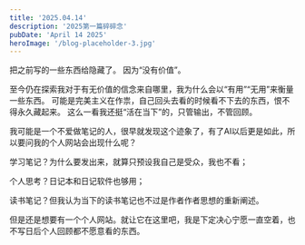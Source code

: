 ```yaml
---
title: '2025.04.14'
description: '2025第一篇碎碎念'
pubDate: 'April 14 2025'
heroImage: '/blog-placeholder-3.jpg'
---
```


把之前写的一些东西给隐藏了。 因为“没有价值”。

至今仍在探索我对于有无价值的信念来自哪里，我为什么会以“有用”“无用”来衡量一些东西。
可能是完美主义在作祟，自己回头去看的时候看不下去的东西，恨不得永久藏起来。
这么一看我还挺“活在当下”的，只管输出，不管回顾。

我可能是一个不爱做笔记的人，很早就发现这个迹象了，有了AI以后更是如此，所以要问我的个人网站会出现什么呢？

学习笔记？为什么要发出来，就算只预设我自己是受众，我也不看；

个人思考？日记本和日记软件也够用；

读书笔记？但我认为当下的读书笔记也不过是作者作者思想的重新阐述。

但是还是想要有一个个人网站。就让它在这里吧，我是下定决心宁愿一直空着，也不写日后个人回顾都不愿意看的东西。

